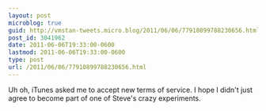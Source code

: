 ```yaml
---
layout: post
microblog: true
guid: http://vmstan-tweets.micro.blog/2011/06/06/77910899788230656.html
post_id: 3041962
date: 2011-06-06T19:33:00-0600
lastmod: 2011-06-06T19:33:00-0600
type: post
url: /2011/06/06/77910899788230656.html
---
```

Uh oh, iTunes asked me to accept new terms of service. I hope I didn't just agree to become part of one of Steve's crazy experiments.
